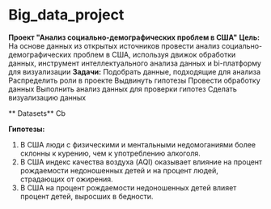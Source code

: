 # Big_data_project
**Проект "Анализ социально-демографических проблем в США"**
**Цель:** На основе данных из открытых источников провести анализ социально-демографических проблем в США, используя движок обработки данных, инструмент интеллектуального анализа данных и  bi-платформу для визуализации
**Задачи:**
Подобрать данные, подходящие для анализа
Распределить роли в проекте 
Выдвинуть гипотезы
Провести обработку данных
Выполнить анализ данных для проверки гипотез
Сделать визуализацию данных

** Datasets**
Cb

**Гипотезы:**
1. В США люди с физическими и ментальными недомоганиями более склонны к курению, чем к употреблению алкоголя.
2. В США индекс качества воздуха (AQI) оказывает влияние на процент рождаемости недоношенных детей и на процент людей, страдающих от ожирения.
3. В США на процент рождаемости недоношенных детей влияет процент детей, выросших в бедности. 



